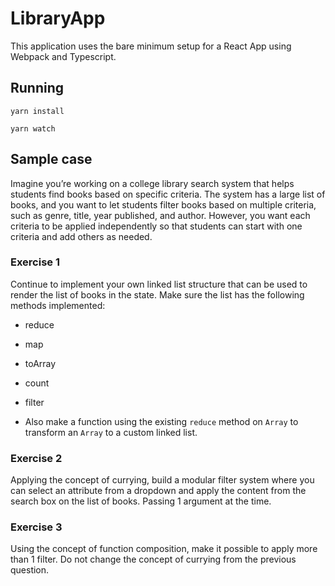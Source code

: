 # LibraryApp

This application uses the bare minimum setup for a React App using Webpack and Typescript. 

## Running 

`yarn install`

`yarn watch`

## Sample case

Imagine you’re working on a college library search system that helps students find books based on specific criteria. The system has a large list of books, and you want to let students filter books based on multiple criteria, such as genre, title, year published, and author.
However, you want each criteria to be applied independently so that students can start with one criteria and add others as needed. 

### Exercise 1 
Continue to implement your own linked list structure that can be used to render
the list of books in the state. 
Make sure the list has the following methods implemented: 
- reduce 
- map 
- toArray
- count
- filter

- Also make a function using the existing `reduce` method on `Array` to transform an `Array`
    to a custom linked list. 

### Exercise 2
Applying the concept of currying, build a modular filter system where you can select 
an attribute from a dropdown and apply the content from the search box on the list of 
books. Passing 1 argument at the time. 

### Exercise 3
Using the concept of function composition, make it possible to apply more than 1 filter. 
Do not change the concept of currying from the previous question. 

